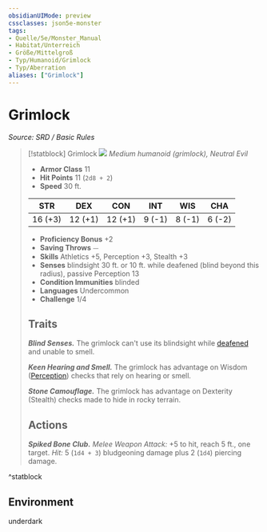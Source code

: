 ```yaml
---
obsidianUIMode: preview
cssclasses: json5e-monster
tags:
- Quelle/5e/Monster_Manual
- Habitat/Unterreich
- Größe/Mittelgroß
- Typ/Humanoid/Grimlock
- Typ/Aberration
aliases: ["Grimlock"]
---
```

# Grimlock
*Source: SRD / Basic Rules*  

> [!statblock] Grimlock
> ![](compendium/bestiary/humanoid/token/grimlock.png#token)
> *Medium humanoid (grimlock), Neutral Evil*
> 
> - **Armor Class** 11 
> - **Hit Points** 11 (`2d8 + 2`)
> - **Speed** 30 ft.
> 
> |STR|DEX|CON|INT|WIS|CHA|
> |:---:|:---:|:---:|:---:|:---:|:---:|
> |16 (+3)|12 (+1)|12 (+1)| 9 (-1)| 8 (-1)| 6 (-2)|
> 
> - **Proficiency Bonus** +2
> - **Saving Throws** ⏤
> - **Skills** Athletics +5, Perception +3, Stealth +3
> - **Senses** blindsight 30 ft. or 10 ft. while deafened (blind beyond this radius), passive Perception 13
> - **Condition Immunities** blinded
> - **Languages** Undercommon
> - **Challenge** 1/4
> 
> ## Traits
> 
> ***Blind Senses.*** The grimlock can't use its blindsight while [deafened](rules/conditions.md#deafened) and unable to smell.
> 
> ***Keen Hearing and Smell.*** The grimlock has advantage on Wisdom ([Perception](rules/skills.md#Perception)) checks that rely on hearing or smell.
> 
> ***Stone Camouflage.*** The grimlock has advantage on Dexterity (Stealth) checks made to hide in rocky terrain.
> 
> ## Actions
> 
> ***Spiked Bone Club.*** *Melee Weapon Attack:* +5 to hit, reach 5 ft., one target. *Hit:* 5 (`1d4 + 3`) bludgeoning damage plus 2 (`1d4`) piercing damage.

^statblock

## Environment

underdark